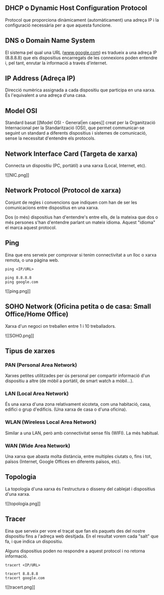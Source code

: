## DHCP o Dynamic Host Configuration Protocol

Protocol que proporciona dinàmicament (automàticament) una adreça IP i la configuració necessària per a que aquesta funcione.

## DNS o Domain Name System

El sistema pel qual una URL (www.google.com) es tradueix a una adreça IP (8.8.8.8) que els dispositius encarregats de les connexions poden entendre i, pel tant, enrutar la informació a través d'internet.

## IP Address (Adreça IP)

Direcció numèrica assignada a cada dispositiu que participa en una xarxa. És l'equivalent a una adreça d'una casa.

## Model OSI

Standard basat [[Model OSI - General|en capes]] creat per la Organització Internacional per la Standarització (OSI), que permet communicar-se seguint un standard a diferents dispositius i sistemes de comunicació, sense la necessitat d'entendre els protocols.

## Network Interface Card (Targeta de xarxa)

Connecta un dispositiu (PC, portàtil) a una xarxa (Local, Internet, etc).

![[NIC.png]]

## Network Protocol (Protocol de xarxa)

Conjunt de regles i convencions que indiquen com han de ser les comunicacions entre dispositius en una xarxa.

Dos (o més) dispositius han d'entendre's entre ells, de la mateixa que dos o més persones s'han d'entendre parlant un mateix idioma. Aquest "idioma" el marca aquest protocol.

## Ping

Eina que ens serveix per comprovar si tenim connectivitat a un lloc o xarxa remota, o una pàgina web.

```
ping <IP/URL>

ping 8.8.8.8
ping google.com
```

![[ping.png]]

## SOHO Network (Oficina petita o de casa: Small Office/Home Office)

Xarxa d'un negoci on treballen entre 1 i 10 treballadors.

![[SOHO.png]]

## Tipus de xarxes

### PAN (Personal Area Network)

Xarxes petites utilitzades per ús personal per compartir informació d'un dispositiu a altre (de mòbil a portàtil, de smart watch a mòbil...).

### LAN (Local Area Network)

És una xarxa d'una zona relativament xicoteta, com una habitació, casa, edifici o grup d'edificis. (Una xarxa de casa o d'una oficina).

### WLAN (Wireless Local Area Network)

Similar a una LAN, però amb connectivitat sense fils (WIFI). La més habitual.

### WAN (Wide Area Network)

Una xarxa que abasta molta distància, entre multiples ciutats o, fins i tot, països (Internet, Google Offices en diferents països, etc).

## Topologia

La topologia d'una xarxa és l'estructura o disseny del cablejat i dispositius d'una xarxa.

![[topologia.png]]

## Tracer

Eina que serveix per vore el traçat que fan els paquets des del nostre dispositiu fins a l'adreça web desitjada. En el resultat vorem cada "salt" que fa, i que indica un dispositiu.

Alguns dispositius poden no respondre a aquest protocol i no retorna informació.

```
tracert <IP/URL>

tracert 8.8.8.8
tracert google.com
```

![[tracert.png]]
